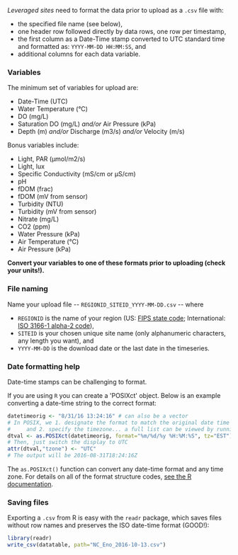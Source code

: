 _Leveraged sites_ need to format the data prior to upload as a `.csv` file with:
- the specified file name (see below),
- one header row followed directly by data rows, one row per timestamp,
- the first column as a Date-Time stamp converted to UTC standard time and formatted as: `YYYY-MM-DD HH:MM:SS`, and
- additional columns for each data variable.

### Variables

The minimum set of variables for upload are:
- Date-Time (UTC)
- Water Temperature (°C)
- DO (mg/L)
- Saturation DO (mg/L) *and/or* Air Pressure (kPa)
- Depth (m) *and/or* Discharge (m3/s) *and/or* Velocity (m/s)

Bonus variables include:
- Light, PAR (μmol/m2/s)
- Light, lux
- Specific Conductivity (mS/cm or μS/cm)
- pH
- fDOM (frac)
- fDOM (mV from sensor)
- Turbidity (NTU)
- Turbidity (mV from sensor)
- Nitrate (mg/L)
- CO2 (ppm)
- Water Pressure (kPa)
- Air Temperature (°C)
- Air Pressure (kPa)

**Convert your variables to one of these formats prior to uploading (check your units!).**

### File naming

Name your upload file -- `REGIONID_SITEID_YYYY-MM-DD.csv` -- where
- `REGIONID` is the name of your region (US: [FIPS state code](https://en.wikipedia.org/wiki/Federal_Information_Processing_Standard_state_code); International: [ISO 3166-1 alpha-2 code](https://en.wikipedia.org/wiki/ISO_3166-1_alpha-2)),
- `SITEID` is your chosen unique site name (only alphanumeric characters, any length you want), and
- `YYYY-MM-DD` is the download date or the last date in the timeseries.

### Date formatting help

Date-time stamps can be challenging to format.

If you are using `R` you can create a 'POSIXct' object. Below is an example converting a date-time string to the correct format:
```R
datetimeorig <- "8/31/16 13:24:16" # can also be a vector
# In POSIX, we 1. designate the format to match the original date time
#     and 2. specify the timezone... a full list can be viewed by running OlsonNames()
dtval <- as.POSIXct(datetimeorig, format="%m/%d/%y %H:%M:%S", tz="EST")
# Then, just switch the display to UTC
attr(dtval,"tzone") <- "UTC"
# The output will be 2016-08-31T18:24:16Z
```
The `as.POSIXct()` function can convert any date-time format and any time zone. For details on all of the format structure codes, [see the R documentation](https://stat.ethz.ch/R-manual/R-devel/library/base/html/strptime.html).

### Saving files

Exporting a `.csv` from R is easy with the `readr` package, which saves files without row names and preserves the ISO date-time format (GOOD!):
```R
library(readr)
write_csv(datatable, path="NC_Eno_2016-10-13.csv")
```
